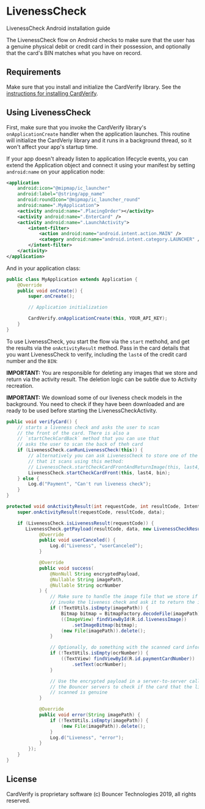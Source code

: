 # LivenessCheck

LivenessCheck Android installation guide

The LivenessCheck flow on Android checks to make sure that the user has a
genuine physical debit or credit card in their possession, and optionally that
the card's BIN matches what you have on record.

## Requirements

Make sure that you install and initialize the CardVerify library. See the
[instructions for installing CardVerify](android/card_verify_android_integration.md).

## Using LivenessCheck

First, make sure that you invoke the CardVerify library's `onApplicationCreate`
handler when the application launches. This routine will initialize the
CardVeriy library and it runs in a background thread, so it won't affect your
app's startup time.

If your app doesn't already listen to application lifecycle events, you can
extend the Application object and connect it using your manifest by setting
`android:name` on your application node:

```xml
<application
    android:icon="@mipmap/ic_launcher"
    android:label="@string/app_name"
    android:roundIcon="@mipmap/ic_launcher_round"
    android:name=".MyApplication">
    <activity android:name=".PlacingOrder"></activity>
    <activity android:name=".EnterCard" />
    <activity android:name=".LaunchActivity">
        <intent-filter>
            <action android:name="android.intent.action.MAIN" />
            <category android:name="android.intent.category.LAUNCHER" />
        </intent-filter>
    </activity>
</application>
```

And in your application class:

```java
public class MyApplication extends Application {
    @Override
    public void onCreate() {
        super.onCreate();

        // Application initialization

        CardVerify.onApplicationCreate(this, YOUR_API_KEY);
    }
}
```

To use LivenessCheck, you start the flow via the `start` methohd, and get the
results via the `onActivityResult` method. Pass in the card details that you
want LivenessCheck to verify, including the `last4` of the credit card number
and the `BIN`:

**IMPORTANT:** You are responsible for deleting any images that we store and
return via the activity result. The deletion logic can be subtle due to
Activity recreation.

**IMPORTANT:** We download some of our liveness check models in the background.
You need to check if they have been downloaded and are ready to be used before
starting the LivenessCheckActivity.


```java
public void verifyCard() {
    // starts a liveness check and asks the user to scan
    // the front of the card. There is also a
    // `startCheckCardBack` method that you can use that
    // asks the user to scan the back of theh card
    if (LivenessCheck.canRunLivenessCheck(this)) {
        // alternatively you can ask LivenessCheck to store one of the images
        // that it scans using this method:
        // LivenessCheck.startCheckCardFrontAndReturnImage(this, last4, bin)
        LivenessCheck.startCheckCardFront(this, last4, bin);
    } else {
        Log.d("Payment", "Can't run liveness check");
    }
}

protected void onActivityResult(int requestCode, int resultCode, Intent data) {
    super.onActivityResult(requestCode, resultCode, data);

    if (LivenessCheck.isLivenessResult(requestCode)) {
       LivenessCheck.getPayload(resultCode, data, new LivenessCheckResult() {
            @Override
            public void userCanceled() {
                Log.d("Liveness", "userCanceled");
            }

            @Override
            public void success(
                @NonNull String encryptedPayload,
                @Nullable String imagePath,
                @Nullable String ocrNumber
            ) {
                // Make sure to handle the image file that we store if you
                // invoke the liveness check and ask it to return the image
                if (!TextUtils.isEmpty(imagePath)) {
                    Bitmap bitmap = BitmapFactory.decodeFile(imagePath);
                    ((ImageView) findViewById(R.id.livenessImage))
                        .setImageBitmap(bitmap);
                    (new File(imagePath)).delete();
                }

                // Optionally, do something with the scanned card information
                if (!TextUtils.isEmpty(ocrNumber)) {
                    ((TextView) findViewById(R.id.paymentCardNumber))
                        .setText(ocrNumber);
                }

                // Use the encrypted payload in a server-to-server call with
                // the Bouncer servers to check if the card that the library
                // scanned is genuine
            }

            @Override
            public void error(String imagePath) {
                if (!TextUtils.isEmpty(imagePath)) {
                    (new File(imagePath)).delete();
                }
                Log.d("Liveness", "error");
            }
        });
    }
}
```

## License

CardVerify is proprietary software (c) Bouncer Technologies 2019, all rights
reserved.
